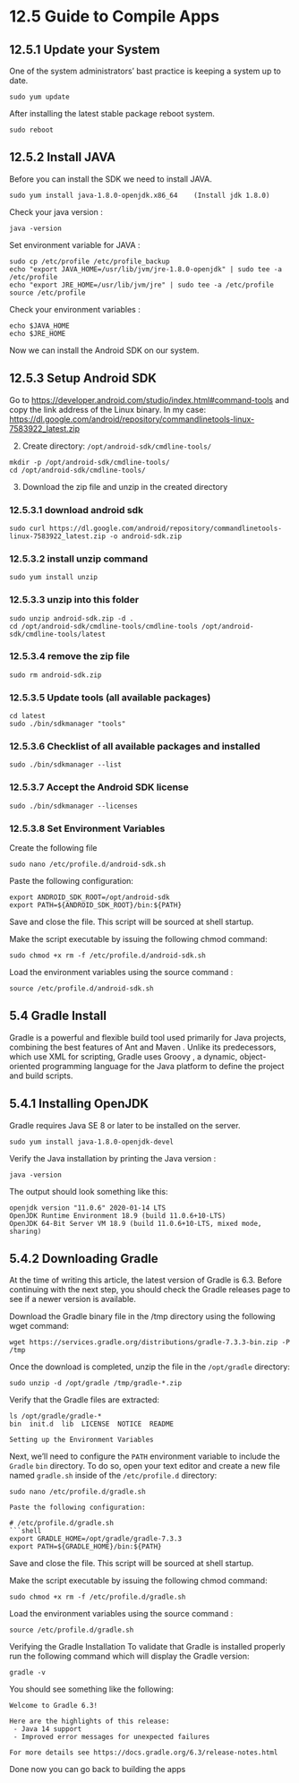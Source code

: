 # 12.5 Guide to Compile Apps

## 12.5.1 Update your System

One of the system administrators’ bast practice is keeping a system up to date.

```shell
sudo yum update
```

After installing the latest stable package reboot system.

```shell
sudo reboot
```

## 12.5.2 Install JAVA

Before you can install the SDK we need to install JAVA.

```shell
sudo yum install java-1.8.0-openjdk.x86_64    (Install jdk 1.8.0)
```

Check your java version :

```shell
java -version
```

Set environment variable for JAVA :

```shell
sudo cp /etc/profile /etc/profile_backup
echo "export JAVA_HOME=/usr/lib/jvm/jre-1.8.0-openjdk" | sudo tee -a /etc/profile
echo "export JRE_HOME=/usr/lib/jvm/jre" | sudo tee -a /etc/profile
source /etc/profile
```

Check your environment variables :

```shell
echo $JAVA_HOME
echo $JRE_HOME
```

Now we can install the Android SDK on our system.

## 12.5.3 Setup Android SDK

Go to <https://developer.android.com/studio/index.html#command-tools> and copy the link address of the Linux binary.
In my case: <https://dl.google.com/android/repository/commandlinetools-linux-7583922_latest.zip>

2. Create directory: `/opt/android-sdk/cmdline-tools/`

```shell
mkdir -p /opt/android-sdk/cmdline-tools/
cd /opt/android-sdk/cmdline-tools/
```

3. Download the zip file and unzip in the created directory

### 12.5.3.1  download android sdk

```shell
sudo curl https://dl.google.com/android/repository/commandlinetools-linux-7583922_latest.zip -o android-sdk.zip
```

### 12.5.3.2  install unzip command

```shell
sudo yum install unzip
```

### 12.5.3.3  unzip into this folder

```shell
sudo unzip android-sdk.zip -d .
cd /opt/android-sdk/cmdline-tools/cmdline-tools /opt/android-sdk/cmdline-tools/latest
```

### 12.5.3.4 remove the zip file

```shell
sudo rm android-sdk.zip
```

### 12.5.3.5 Update tools (all available packages)

```shell
cd latest
sudo ./bin/sdkmanager "tools"
```

### 12.5.3.6  Checklist of all available packages and installed

```shell
sudo ./bin/sdkmanager --list
```

### 12.5.3.7 Accept the Android SDK license

```shell
sudo ./bin/sdkmanager --licenses
```

### 12.5.3.8 Set Environment Variables

Create the following file

```shell
sudo nano /etc/profile.d/android-sdk.sh
```

Paste the following configuration:

```shell
export ANDROID_SDK_ROOT=/opt/android-sdk
export PATH=${ANDROID_SDK_ROOT}/bin:${PATH}
```

Save and close the file. This script will be sourced at shell startup.

Make the script executable by issuing the following chmod command:

```shell
sudo chmod +x rm -f /etc/profile.d/android-sdk.sh
```

Load the environment variables using the source command :

```shell
source /etc/profile.d/android-sdk.sh
```

## 5.4 Gradle Install

Gradle is a powerful and flexible build tool used primarily for Java projects, combining the best features of Ant and Maven . Unlike its predecessors, which use XML for scripting, Gradle uses Groovy , a dynamic, object-oriented programming language for the Java platform to define the project and build scripts.

## 5.4.1 Installing OpenJDK

Gradle requires Java SE 8 or later to be installed on the server.

```shell
sudo yum install java-1.8.0-openjdk-devel
```

Verify the Java installation by printing the Java version :

```shell
java -version
```

The output should look something like this:

```shell
openjdk version "11.0.6" 2020-01-14 LTS
OpenJDK Runtime Environment 18.9 (build 11.0.6+10-LTS)
OpenJDK 64-Bit Server VM 18.9 (build 11.0.6+10-LTS, mixed mode, sharing)
```

## 5.4.2 Downloading Gradle

At the time of writing this article, the latest version of Gradle is 6.3. Before continuing with the next step, you should check the Gradle releases page to see if a newer version is available.

Download the Gradle binary file in the /tmp directory using the following wget command:

```shell
wget https://services.gradle.org/distributions/gradle-7.3.3-bin.zip -P /tmp
```

Once the download is completed, unzip the file in the `/opt/gradle` directory:

```shell
sudo unzip -d /opt/gradle /tmp/gradle-*.zip
```

Verify that the Gradle files are extracted:

```shell
ls /opt/gradle/gradle-*
bin  init.d  lib  LICENSE  NOTICE  README
```

```shell
Setting up the Environment Variables
```

Next, we’ll need to configure the `PATH` environment variable to include the `Gradle` `bin` directory. To do so, open your text editor and create a new file named `gradle.sh` inside of the `/etc/profile.d` directory:

```shell
sudo nano /etc/profile.d/gradle.sh

Paste the following configuration:

# /etc/profile.d/gradle.sh
```shell
export GRADLE_HOME=/opt/gradle/gradle-7.3.3
export PATH=${GRADLE_HOME}/bin:${PATH}
```

Save and close the file. This script will be sourced at shell startup.

Make the script executable by issuing the following chmod command:

```shell
sudo chmod +x rm -f /etc/profile.d/gradle.sh
```

Load the environment variables using the source command :

```shell
source /etc/profile.d/gradle.sh
```

Verifying the Gradle Installation
To validate that Gradle is installed properly run the following command which will display the Gradle version:

```shell
gradle -v
```

You should see something like the following:

```shell
Welcome to Gradle 6.3!

Here are the highlights of this release:
 - Java 14 support
 - Improved error messages for unexpected failures

For more details see https://docs.gradle.org/6.3/release-notes.html
```

Done now you can go back to building the apps
